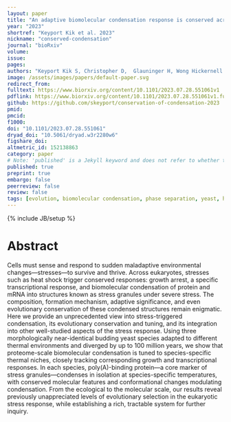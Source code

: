 ```yaml
---
layout: paper
title: "An adaptive biomolecular condensation response is conserved across environmentally divergent species"
year: "2023"
shortref: "Keyport Kik et al. 2023"
nickname: "conserved-condensation"
journal: "bioRxiv"
volume: 
issue: 
pages: 
authors: "Keyport Kik S, Christopher D,  Glauninger H, Wong Hickernell C, Bard JAM, Ford M, Sosnick TR, Drummond DA"
image: /assets/images/papers/default-paper.svg
redirect_from: 
fulltext: https://www.biorxiv.org/content/10.1101/2023.07.28.551061v1
pdflink: https://www.biorxiv.org/content/10.1101/2023.07.28.551061v1.full.pdf
github: https://github.com/skeyport/conservation-of-condensation-2023
pmid: 
pmcid: 
f1000: 
doi: "10.1101/2023.07.28.551061"
dryad_doi: "10.5061/dryad.w3r2280w6"
figshare_doi: 
altmetric_id: 152138863
category: paper
# Note: 'published' is a Jekyll keyword and does not refer to whether the paper is published, but rather to whether this Markdown should be part of the rendered site.
published: true
preprint: true
embargo: false	
peerreview: false
review: false
tags: [evolution, biomolecular condensation, phase separation, yeast, heat shock, HSR, chaperones, heat shock response]
---
```

{% include JB/setup %}

# Abstract 

Cells must sense and respond to sudden maladaptive environmental changes—stresses—to survive and thrive. Across eukaryotes, stresses such as heat shock trigger conserved responses: growth arrest, a specific transcriptional response, and biomolecular condensation of protein and mRNA into structures known as stress granules under severe stress. The composition, formation mechanism, adaptive significance, and even evolutionary conservation of these condensed structures remain enigmatic. Here we provide an unprecedented view into stress-triggered condensation, its evolutionary conservation and tuning, and its integration into other well-studied aspects of the stress response. Using three morphologically near-identical budding yeast species adapted to different thermal environments and diverged by up to 100 million years, we show that proteome-scale biomolecular condensation is tuned to species-specific thermal niches, closely tracking corresponding growth and transcriptional responses. In each species, poly(A)-binding protein—a core marker of stress granules—condenses in isolation at species-specific temperatures, with conserved molecular features and conformational changes modulating condensation. From the ecological to the molecular scale, our results reveal previously unappreciated levels of evolutionary selection in the eukaryotic stress response, while establishing a rich, tractable system for further inquiry.